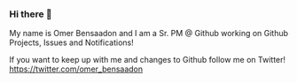 ### Hi there 👋

My name is Omer Bensaadon and I am a Sr. PM @ Github working on Github Projects, Issues and Notifications! 

If you want to keep up with me and changes to Github follow me on Twitter! https://twitter.com/omer_bensaadon 
